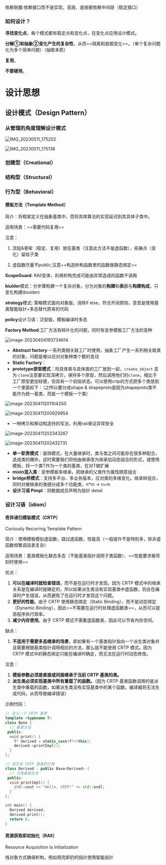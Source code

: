 依赖倒置:依赖接口而不是实现，高层、底层都依赖中间层（稳定接口）

### 如何设计？

**寻找变化点**，每个模式都有稳定点和变化点，在变化点应用设计模式。

**分解①和抽象②变化产生的复杂性**，从而==隔离和抵御变化==。（单个复杂问题化为多个简单问题）（抽取本质）

**复用**。

**不要硬用**。

# 设计思想

## 设计模式（Design Pattern）

### 从管理的角度理解设计模式

![IMG_20230511_175202](design_model.assets/IMG_20230511_175202.jpg)

![IMG_20230511_175136](design_model.assets/IMG_20230511_175136.jpg)

### 创建型（Creational）

### 结构型（Structural）

### 行为型（Behavioral）

#### 模板方法（Template Method）

简介：将框架定义在抽象基类中，而将具体算法的实现延迟到其具体子类中。

适用场景：==需要代码复用==

注意：

1.  流程&骨架（稳定、复用）放在基类（注意此方法不是虚函数），拓展点（变化）留给子类

2.  虚函数尽量不public,注意==构造析构函数里的函数做静态绑定==

    





**ScopeGuard**: RAII变体，利用析构完成可能由异常造成的函数不调用

**biulder**模式：分步骤构建一个复杂对象，分为对象的**构建**和**表示**与**构建构成**，只变化构建(biulder)

**strategy**模式: 策略模式面向对象版，消除if else，符合开闭原则，意思是使用基类智能指针+多态替代原来的代码

**policy**设计习语：泛型版，模板编译时多态

**Factory Method**:工厂方法有碎片化的问题，同时有变参模板工厂方法的变种

![image-20230404193734614](design_model.assets/image-20230404193734614.png)

-   **Abstract factory**:一系列类相关联工厂时使用，抽象工厂产生一系列相关联类的对象，问题是难以应对对象种类个数的变动
-   **Static Factory**： 
-   **prototype原型模式**：将具体类与具体类的工厂放到一起，`create_object` 变为 `clone`注意要实现深拷贝，保持多个原型，然后调用他们的`clone`，相比于工厂原型更加轻便，但具有一个初始状态。可以使用crtp的方式把多个类放到一个里面如下：（之所以要分成shape & shapeproto是因为shapeproto类不能作为统一基类，而是一个模板一个类）

![image-20230411201104250](design_model.assets/image-20230411201104250.png)

![image-20230411200929954](design_model.assets/image-20230411200929954.png)



-   一种拷贝和移动构造符的写法，利用raii保证异常安全

![image-20230411202343267](design_model.assets/image-20230411202343267.png)

![image-20230411202432731](design_model.assets/image-20230411202432731.png)

-   **单一职责模式**：装饰模式，在大量继承时，类与类之间可能存在很多种配合，造成类的爆炸，这时需要我们将他由继承改为继承加动态组合的形式，或使用模板，将一个类T作为一个类的基类，在对T做扩展
-   **mixin混入类**：变参模板多继承，把继承的父类作为属性随意组合
-   **bridge桥模式**：支持多平台、多业务版本，应对类的多维变化。继承转组合，同时对被继承的类细分成多个功能类，n*m -> n+m
-   **设计习语 Pimpl**：将数据成员声明为指针 detail

### 设计习语（idiom）

#### 奇异递归模板模式（CRTP）

Curiously Recurring Template Pattern

简介：使用模板模拟虚函数，跳过虚函数，性能高（一般提升不是特别多，除非虚函数频繁调且表复杂）

适用场景：基类模板化静态多态（不能基类指针调用子类函数）、==性能要求极苛刻时使用==

优点：

1.  **可以在编译时就检查错误**，而不是在运行时才发现。因为 CRTP 模式中的继承关系是在编译时就确定的，所以如果派生类没有实现基类中虚函数，则会在编译时产生错误，从而避免了在运行时才发现这个问题。
2.  **更好的性能**。由于 CRTP 使用静态绑定（Static Binding），而不是动态绑定（Dynamic Binding），因此==不需要在运行时处理虚函数表==，从而可以提高程序执行效率。
3.  **减少内存使用**。由于 CRTP 模式不需要虚函数表，因此可以节省内存空间。

缺点：

1.  **不适用于需要多态继承的场景**，即如果有一个基类指针指向一个派生类对象并且需要根据基类指针调用相应的方法，那么就不能使用 CRTP 模式。因为 CRTP 模式中的静态绑定只能在编译时确定，而无法在运行时动态修改。

注意：

1.  **模板参数必须是直接或间接继承于当前 CRTP 基类的类。**
2.  **派生类必须实现基类中所有重载了的函数。**（因为 CRTP 基类函数调用的是派生类中重载的函数，如果派生类没有实现基类中的某个函数，编译器将无法生成代码，从而导致编译错误）

示例代码：

```cpp
// 定义一个 CRTP 基类
template <typename T>
class Base {
  // 基类方法
 public:
  void print() {
    T* derived = static_cast<T*>(this);
    derived->printImpl();
  }
};

// 派生自 CRTP 基类的子类
class Derived : public Base<Derived> {
  // 子类重载方法
 public:
  void printImpl() {
    std::cout << "Hello, CRTP!" << std::endl;
  }
};

int main() {
  Derived derived;
  derived.print();
  return 0;
}
```



#### 资源获取即初始化（RAII）

Resource Acquisition Is Initialization

栈对象方式确保析构，例如用完即扔的指针使用智能指针
